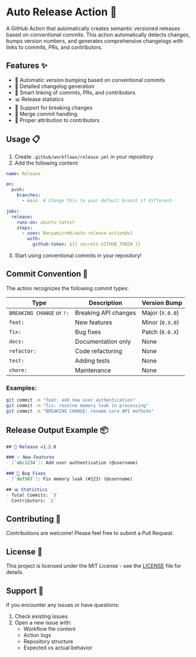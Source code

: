# Auto Release Action 🚀
 
A GitHub Action that automatically creates semantic versioned releases based on conventional commits. This action automatically detects changes, bumps version numbers, and generates comprehensive changelogs with links to commits, PRs, and contributors.

## Features ✨

- 🔄 Automatic version bumping based on conventional commits
- 📝 Detailed changelog generation
- 🔗 Smart linking of commits, PRs, and contributors
- 📊 Release statistics
- 🎯 Support for breaking changes
- 🔀 Merge commit handling
- 👥 Proper attribution to contributors

## Usage 📋

1. Create `.github/workflows/release.yml` in your repository
2. Add the following content:

```yaml
name: Release

on:
  push:
    branches:
      - main  # Change this to your default branch if different

jobs:
  release:
    runs-on: ubuntu-latest
    steps:
      - uses: Benyaminrmb/auto-release-action@v1
        with:
          github-token: ${{ secrets.GITHUB_TOKEN }}
```

3. Start using conventional commits in your repository!

## Commit Convention 📝

The action recognizes the following commit types:

| Type | Description | Version Bump |
|------|-------------|--------------|
| `BREAKING CHANGE` or `!:` | Breaking API changes | Major (`X.0.0`) |
| `feat:` | New features | Minor (`0.X.0`) |
| `fix:` | Bug fixes | Patch (`0.0.X`) |
| `docs:` | Documentation only | None |
| `refactor:` | Code refactoring | None |
| `test:` | Adding tests | None |
| `chore:` | Maintenance | None |

### Examples:

```bash
git commit -m "feat: add new user authentication"
git commit -m "fix: resolve memory leak in processing"
git commit -m "BREAKING CHANGE: rename core API methods"
```

## Release Output Example 📦

```markdown
## 🎉 Release v1.2.0

### ✨ New Features
- [`abc1234`]: Add user authentication (@username)

### 🐛 Bug Fixes
- [`def567`]: Fix memory leak (#123) (@username)

## 📊 Statistics
- Total Commits: `5`
- Contributors: `2`
```

## Contributing 🤝

Contributions are welcome! Please feel free to submit a Pull Request.

## License 📄

This project is licensed under the MIT License - see the [LICENSE](LICENSE) file for details.

## Support 💬

If you encounter any issues or have questions:
1. Check existing issues
2. Open a new issue with:
    - Workflow file content
    - Action logs
    - Repository structure
    - Expected vs actual behavior